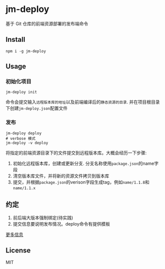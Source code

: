 # jm-deploy

基于 Git 仓库的前端资源部署的发布端命令

## Install

```
npm i -g jm-deploy
```

## Usage

### 初始化项目

```
jm-deploy init
```

命令会提交输入`远程版本库的地址`以及前端编译后的`静态资源的目录`. 并在项目根目录下创建`jm-deploy.json`配置文件

### 发布

```
jm-deploy deploy
# verbose 模式
jm-deploy -v deploy
```

将指定的前端资源目录下的文件提交到远程版本库。大概会经历一下步骤:

1. 初始化远程版本库，创建或更新分支. 分支名称使用`package.json`的name字段
2. 清空版本库文件，并将新的资源文件拷贝到版本库
3. 提交，并根据`package.json`的verison字段生成tag，例如`name/1.1.8`和`name/1.1.x`

## 约定

1. 前后端大版本强制绑定(待实践)
2. 提交信息要说明发布情况。deploy命令有提供模板

[更多信息](spec.md)

## License

MIT
